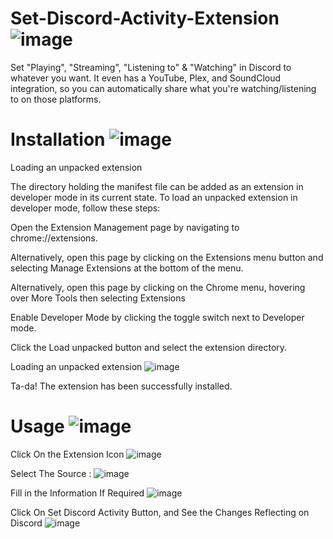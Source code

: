 # Set-Discord-Activity-Extension ![image](https://user-images.githubusercontent.com/77380733/160087770-9bc81d00-e6d9-4d88-be83-ae9484815438.png)

Set "Playing", "Streaming", "Listening to" &amp; "Watching" in Discord to whatever you want.
It even has a YouTube, Plex, and SoundCloud integration, so you can automatically share what you're watching/listening to on those platforms.

# Installation ![image](https://user-images.githubusercontent.com/77380733/160087887-4a5639d7-87b2-4684-9e9b-f4d82c4e9989.png)

Loading an unpacked extension

The directory holding the manifest file can be added as an extension in developer mode in its current state. To load an unpacked extension in developer mode, follow these steps:

Open the Extension Management page by navigating to chrome://extensions.

Alternatively, open this page by clicking on the Extensions menu button and selecting Manage Extensions at the bottom of the menu.

Alternatively, open this page by clicking on the Chrome menu, hovering over More Tools then selecting Extensions

Enable Developer Mode by clicking the toggle switch next to Developer mode.

Click the Load unpacked button and select the extension directory.

Loading an unpacked extension
![image](https://user-images.githubusercontent.com/77380733/160088128-9e578c24-bfa5-497a-b5b4-6130872a0b44.png)

Ta-da! The extension has been successfully installed.
# Usage ![image](https://user-images.githubusercontent.com/77380733/160088320-c517b8e3-4033-4fd2-a0bd-b7ba27f692a0.png)

Click On the Extension Icon 
![image](https://user-images.githubusercontent.com/77380733/160088461-eb94b690-761f-4636-b37c-7c7f83f3aa03.png)

Select The Source :
![image](https://user-images.githubusercontent.com/77380733/160089271-9cac9330-e9d5-4d61-a233-8fe7eb8bb329.png)

Fill in the Information If Required
![image](https://user-images.githubusercontent.com/77380733/160088661-5640d768-79c1-40bd-bb96-8b4e9168b86a.png)

Click On Set Discord Activity Button, and See the Changes Reflecting on Discord
![image](https://user-images.githubusercontent.com/77380733/160088903-d7efb046-5320-44d8-8282-09e6f521f258.png)


